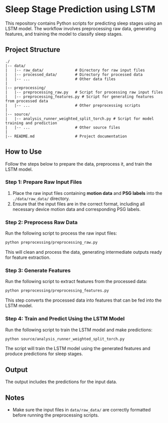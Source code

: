 # Sleep Stage Prediction using LSTM

This repository contains Python scripts for predicting sleep stages using an LSTM model. The workflow involves preprocessing raw data, generating features, and training the model to classify sleep stages.

## Project Structure
```
./
|-- data/
|   |-- raw_data/              # Directory for raw input files
|   |-- processed_data/        # Directory for processed data
|   |-- ...                    # Other data files
|
|-- preprocessing/
|   |-- preprocessing_raw.py   # Script for processing raw input files
|   |-- preprocessing_features.py # Script for generating features from processed data
|   |-- ...                    # Other preprocessing scripts
|
|-- source/
|   |-- analysis_runner_weighted_split_torch.py # Script for model training and prediction
|   |-- ...                    # Other source files
|
|-- README.md                  # Project documentation
```

## How to Use
Follow the steps below to prepare the data, preprocess it, and train the LSTM model.

### Step 1: Prepare Raw Input Files
1. Place the raw input files containing **motion data** and **PSG labels** into the `./data/raw_data/` directory.
2. Ensure that the input files are in the correct format, including all necessary device motion data and corresponding PSG labels.

### Step 2: Preprocess Raw Data
Run the following script to process the raw input files:
```bash
python preprocessing/preprocessing_raw.py
```
This will clean and process the data, generating intermediate outputs ready for feature extraction.

### Step 3: Generate Features
Run the following script to extract features from the processed data:
```bash
python preprocessing/preprocessing_features.py
```
This step converts the processed data into features that can be fed into the LSTM model.

### Step 4: Train and Predict Using the LSTM Model
Run the following script to train the LSTM model and make predictions:
```bash
python source/analysis_runner_weighted_split_torch.py
```
The script will train the LSTM model using the generated features and produce predictions for sleep stages.


## Output
The output includes the predictions for the input data.

## Notes
- Make sure the input files in `data/raw_data/` are correctly formatted before running the preprocessing scripts.



